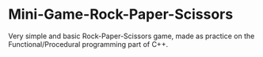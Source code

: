 # Mini-Game-Rock-Paper-Scissors
Very simple and basic Rock-Paper-Scissors game, made as practice on the Functional/Procedural programming part of C++.
